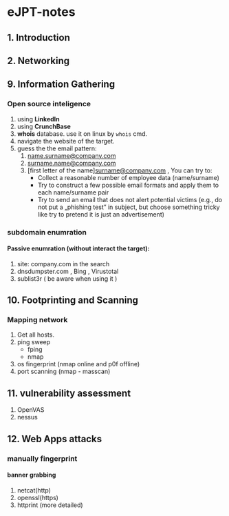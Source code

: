 # eJPT-notes
## 1. Introduction
## 2. Networking


## 9. Information Gathering
### Open source inteligence
1. using **LinkedIn**
2. using **CrunchBase**
3. **whois** database. use it on linux by `whois` cmd.
4. navigate the website of the target.
5. guess the the email pattern:
   1. name.surname@company.com
   2. surname.name@company.com
   3. [first letter of the name]surname@company.com , You can try to:
      - Collect a reasonable number of employee data (name/surname)
      - Try to construct a few possible email formats and apply them to each name/surname pair
      - Try to send an email that does not alert potential victims (e.g., do not put a „phishing test” in subject, but choose something tricky like try to pretend it is just an advertisement)
### subdomain enumration
#### Passive enumration (without interact the target):
1. site: company.com in the search
2. dnsdumpster.com , Bing , Virustotal
3. sublist3r ( be aware when using it )
## 10. Footprinting and Scanning
### Mapping network
1. Get all hosts.
2. ping sweep
   - fping
   - nmap
3. os fingerprint (nmap online and p0f offline)
4. port scanning (nmap - masscan)
## 11. vulnerability assessment
1. OpenVAS
2. nessus
## 12. Web Apps attacks
### manually fingerprint
#### banner grabbing
1. netcat(http)
2. openssl(https)
3. httprint (more detailed)
